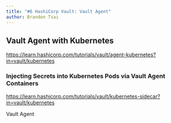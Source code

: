 ```yaml
---
title: "#6 HashiCorp Vault: Vault Agent"
author: Brandon Tsai
---
```



Vault Agent with Kubernetes
-------------------------------

https://learn.hashicorp.com/tutorials/vault/agent-kubernetes?in=vault/kubernetes

### Injecting Secrets into Kubernetes Pods via Vault Agent Containers

https://learn.hashicorp.com/tutorials/vault/kubernetes-sidecar?in=vault/kubernetes



Vault Agent